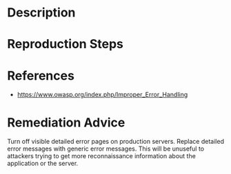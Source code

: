 # Description


# Reproduction Steps


# References

- https://www.owasp.org/index.php/Improper_Error_Handling


# Remediation Advice

Turn off visible detailed error pages on production servers. Replace detailed error messages with generic error messages. This will be unuseful to attackers trying to get more reconnaissance information about the application or the server.